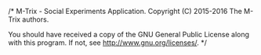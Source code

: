 /*
M-Trix - Social Experiments Application.
Copyright (C) 2015-2016 The M-Trix authors.

You should have received a copy of the GNU General Public License
along with this program.  If not, see <http://www.gnu.org/licenses/>.
*/